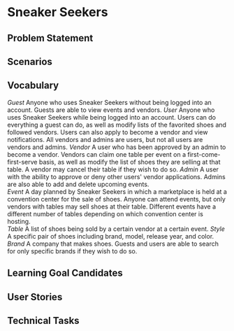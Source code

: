 # Sneaker Seekers
## Problem Statement
## Scenarios
## Vocabulary
*Guest*
    Anyone who uses Sneaker Seekers without being logged into an account. Guests are able to view events and vendors. 
*User*
    Anyone who uses Sneaker Seekers while being logged into an account. Users can do everything a guest can do, as well as 
    modify lists of the favorited shoes and followed vendors. Users can also apply to become a vendor and view notifications. 
    All vendors and admins are users, but not all users are vendors and admins.
*Vendor*
    A user who has been approved by an admin to become a vendor. Vendors can claim one table per event on a first-come-
    first-serve basis, as well as modify the list of shoes they are selling at that table. A vendor may cancel their table
    if they wish to do so. 
*Admin*
    A user with the ability to approve or deny other users' vendor applications. Admins are also able to add and delete 
    upcoming events.  
*Event*
    A day planned by Sneaker Seekers in which a marketplace is held at a convention center for the sale of shoes. Anyone can 
    attend events, but only vendors with tables may sell shoes at their table. Different events have a different number of 
    tables depending on which convention center is hosting.  
*Table*
    A list of shoes being sold by a certain vendor at a certain event. 
*Style*
    A specific pair of shoes including brand, model, release year, and color. 
*Brand*
    A company that makes shoes. Guests and users are able to search for only specific brands if they wish to do so. 

## Learning Goal Candidates
## User Stories
## Technical Tasks